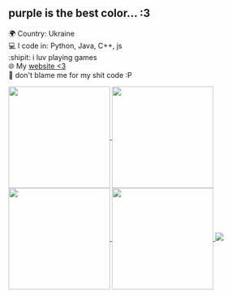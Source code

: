 ## purple is the best color... :3

🌍 Country: Ukraine <br>
💻 I code in: Python, Java, C++, js <br>
:shipit: i luv playing games <br>
🌐 My [website <3](https://noxy.netlify.app/) <br>
💜 don't blame me for my shit code :P

<a href="https://github.com/anuraghazra/github-readme-stats#gh-dark-mode-only">
  <img height=200 align="center" src="https://github-readme-stats.vercel.app/api?username=noxygalaxy&number_format=long&show_icons=true&bg_color=0a0a0a&title_color=9666ff&icon_color=9666ff&border_color=1e1e1e&border_radius=8" />
</a>
<a href="https://github.com/anuraghazra/github-readme-stats#gh-light-mode-only">
  <img height=200 align="center" src="https://github-readme-stats.vercel.app/api?username=noxygalaxy&number_format=long&show_icons=true&bg_color=fafafa&title_color=9666ff&icon_color=9666ff&border_color=bcbcbc&border_radius=8" />
</a>

<a href="https://github.com/anuraghazra/convoychat#gh-dark-mode-only">
  <img height=200 align="center" src="https://github-readme-stats.vercel.app/api/top-langs?username=noxygalaxy&card_width=280&bg_color=0a0a0a&title_color=9666ff&border_color=1e1e1e&border_radius=8" />
</a>
<a href="https://github.com/anuraghazra/convoychat#gh-light-mode-only">
  <img height=200 align="center" src="https://github-readme-stats.vercel.app/api/top-langs?username=noxygalaxy&card_width=280&bg_color=fafafa&title_color=9666ff&border_color=bcbcbc&border_radius=8" />
</a>

<a href="https://discord.com/users/623924391356399616">
  <img src="https://lanyard.cnrad.dev/api/623924391356399616?borderRadius=15px&bg=101010&idleMessage=I'm%20not%20doing%20anything%20yet%20%3Ap&theme=dark&animated=true&animatedDecoration=true&hideDecoration=true&showDisplayName=true" />
</a>
